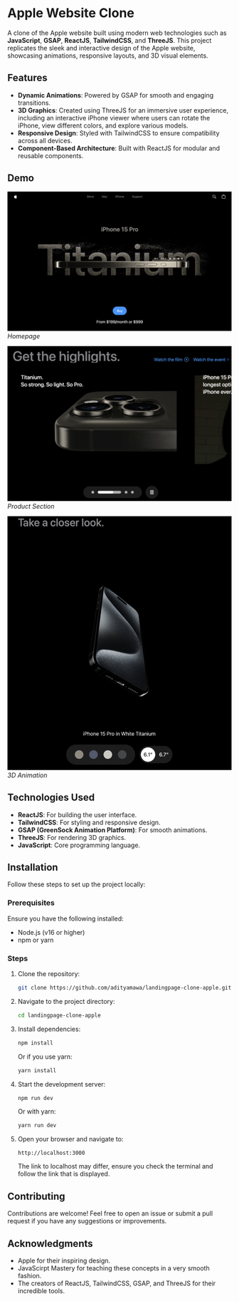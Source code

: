 # Apple Website Clone

A clone of the Apple website built using modern web technologies such as **JavaScript**, **GSAP**, **ReactJS**, **TailwindCSS**, and **ThreeJS**. This project replicates the sleek and interactive design of the Apple website, showcasing animations, responsive layouts, and 3D visual elements.

## Features

- **Dynamic Animations**: Powered by GSAP for smooth and engaging transitions.
- **3D Graphics**: Created using ThreeJS for an immersive user experience, including an interactive iPhone viewer where users can rotate the iPhone, view different colors, and explore various models.
- **Responsive Design**: Styled with TailwindCSS to ensure compatibility across all devices.
- **Component-Based Architecture**: Built with ReactJS for modular and reusable components.

## Demo

![Homepage](./images/homepage.png)
*Homepage*

![Product Section](./images/product_section.png)
*Product Section*

![3D Animation](./images/3d_animation.png)
*3D Animation*

## Technologies Used

- **ReactJS**: For building the user interface.
- **TailwindCSS**: For styling and responsive design.
- **GSAP (GreenSock Animation Platform)**: For smooth animations.
- **ThreeJS**: For rendering 3D graphics.
- **JavaScript**: Core programming language.

## Installation

Follow these steps to set up the project locally:

### Prerequisites

Ensure you have the following installed:
- Node.js (v16 or higher)
- npm or yarn

### Steps

1. Clone the repository:
   ```bash
   git clone https://github.com/adityamawa/landingpage-clone-apple.git
   ```

2. Navigate to the project directory:
   ```bash
   cd landingpage-clone-apple
   ```

3. Install dependencies:
   ```bash
   npm install
   ```
   Or if you use yarn:
   ```bash
   yarn install
   ```

4. Start the development server:
   ```bash
   npm run dev
   ```
   Or with yarn:
   ```bash
   yarn run dev
   ```

5. Open your browser and navigate to:
   ```
   http://localhost:3000
   ```
   The link to localhost may differ, ensure you check the terminal and follow the link that is displayed.

## Contributing

Contributions are welcome! Feel free to open an issue or submit a pull request if you have any suggestions or improvements.


## Acknowledgments

- Apple for their inspiring design.
- JavaScirpt Mastery for teaching these concepts in a very smooth fashion.
- The creators of ReactJS, TailwindCSS, GSAP, and ThreeJS for their incredible tools.
